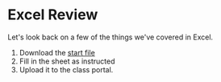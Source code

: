 # Excel Review

Let's look back on a few of the things we've covered in Excel.

1. Download the [start file](http://erickuha.com/primer/excel_resources/review_start.xlsx)
1. Fill in the sheet as instructed
1. Upload it to the class portal.
